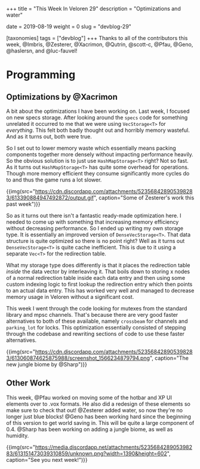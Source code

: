 +++
title = "This Week In Veloren 29"
description = "Optimizations and water"

date = 2019-08-19
weight = 0
slug = "devblog-29"

[taxonomies]
tags = ["devblog"]
+++
Thanks to all of the contributors this week, @Imbris, @Zesterer, @Xacrimon, @Qutrin, @scott-c, @Pfau, @Geno, @haslersn, and @luc-fauvel!

# Programming

## Optimizations by @Xacrimon

A bit about the optimizations I have been working on. Last week, I focused on new specs storage. After looking around the `specs` code for something unrelated it occurred to me that we were using `VecStorage<T>` for *everything*. This felt both badly thought out and horribly memory wasteful. And as it turns out, both were true.

So I set out to lower memory waste which essentially means packing components together more densely without impacting performance heavily. So the obvious solution is to just use `HashMapStorage<T>` right? Not so fast. As it turns out `HashMapStorage<T>` has quite some overhead for operations. Though more memory efficient they consume significantly more cycles do to and thus the game runs a lot slower.

{{img(src="https://cdn.discordapp.com/attachments/523568428905398283/613390884947492872/output.gif", caption="Some of Zesterer's work this past week")}}
 
So as it turns out there isn't a fantastic ready-made optimization here. I needed to come up with something that increasing memory efficiency without decreasing performance. So I ended up writing my own storage type. It is essentially an improved version of `DenseVecStorage<T>`. That data structure is quite optimized so there is no point right? Well as it turns out `DenseVecStorage<T>` is quite cache inefficient. This is due to it using a separate `Vec<T>` for the redirection table.

What my storage type does differently is that it places the redirection table *inside* the data vector by interleaving it. That boils down to storing x nodes of a normal redirection table inside each data entry and then using some custom indexing logic to first lookup the redirection entry which then points to an actual data entry. This has worked very well and managed to decrease memory usage in Veloren without a significant cost.
 
This week I went through the code looking for mutexes from the standard library and mpsc channels. That's because there are very good faster alternatives to both of these available, namely `crossbeam` for channels and `parking_lot` for locks. This optimization essentially consisted of stepping through the codebase and rewriting sections of code to use these faster alternatives.

{{img(src="https://cdn.discordapp.com/attachments/523568428905398283/613060874625875988/screenshot_1566234879794.png", caption="The new jungle biome by @Sharp")}}

## Other Work

This week, @Pfau worked on moving some of the hotbar and XP UI elements over to .vox formats. He also did a redesign of these elements so make sure to check that out! @Zesterer added water, so now they're no longer just blue blocks! @Geno has been working hard since the beginning of this version to get world saving in. This will be quite a large component of 0.4. @Sharp has been working on adding a jungle biome, as well as humidity.

{{img(src="https://media.discordapp.net/attachments/523568428905398283/613151473039310859/unknown.png?width=1390&height=602", caption="See you next week!")}}
